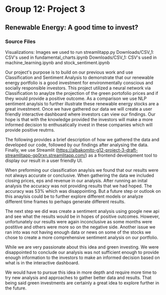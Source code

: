 # Group 12: Project 3
## Renewable Energy: A good time to invest? 

### Source Files
Visualizations: Images we used to run streamlitapp.py
Downloads/CSV_1: CSV's used in fundamental_charts.ipynb
Downloads/CSV_1: CSV's used in machine_learning.ipynb and stock_sentiment.ipynb



Our project's purpose is to build on our previous work and use Classification and Sentiment Analysis to demonstrate that our renewable energy portfolio is a good investment for environmentally conscious and socially responsible investors. This project utilized a neural network via Classification to anaylze the projection of the green portofolio prices and if they would provide a positive outcome. As a comparison we use NLP sentiment anaylsis to further illustrate these renewable energy stocks are a great investment. Once we have gathered our data we will create a user friendly interactive dashboard where investors can view our findings. Our hope is that with the knowledge provided the investors will make a more informed decision to enthusatically invest in these companies which will provide positive reutrns. 

The following provides a brief description of how we gathered the data and developed our code, followed by our findings after analysing the data. Finally, we use Streamlit (https://albakomito-g12-project-3-draft-streamlitapp-gp0rxn.streamlitapp.com/) as a frontend development tool to display our result in a user friendly UI.

When preforming our classification anaylsis we found that our results were not always accurate or conclusive. When gathering the data we included closing prices, eps and revenue in our analysis. After running an inital analysis the accuracy was not providing results that we had hoped. The accuracy was 53% which was disappointing. But a future step or outlook on this anaylsis could be to further explore different models or analyze different time frames to perhaps generate different results. 

The next step we did was create a sentiment analysis using google new api and see what the results would be in hopes of positive outcomes. However, unfortunately our results were again inconclusive as some months were postitive and others were more so on the negative side. Another issue we ran into was not having enough data or news on some of the stocks we chose to create a more comprehensive sentiment analysis on our portfolio. 

While we are very passionate about this idea and green investing. We were disappointed to conclude our analysis was not sufficient enough to provide enough information to the investors to make an informed decision based on what is in the interactive dashboard.

We would have to pursue this idea in more depth and require more time to try new analysis and approaches to gather better data and results. That being said green investments are certainly a great idea to explore further in the future. 
